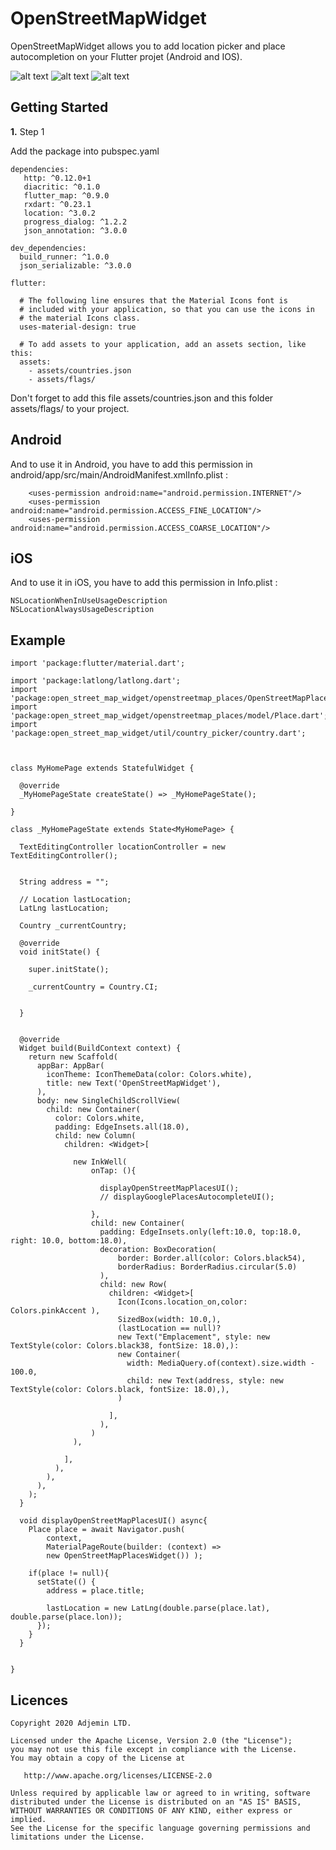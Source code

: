# OpenStreetMapWidget

OpenStreetMapWidget allows you to add location picker and place autocompletion on your Flutter projet (Android and IOS).

![alt text](https://i.imgur.com/o9KKNv5l.jpg)
![alt text](https://i.imgur.com/wihYshZl.jpg)
![alt text](https://i.imgur.com/RYVuNFKl.jpg)


## Getting Started

**1.** Step 1

Add the package into pubspec.yaml

```
dependencies:
   http: ^0.12.0+1
   diacritic: ^0.1.0
   flutter_map: ^0.9.0
   rxdart: ^0.23.1
   location: ^3.0.2
   progress_dialog: ^1.2.2
   json_annotation: ^3.0.0

dev_dependencies:
  build_runner: ^1.0.0
  json_serializable: ^3.0.0

flutter:

  # The following line ensures that the Material Icons font is
  # included with your application, so that you can use the icons in
  # the material Icons class.
  uses-material-design: true

  # To add assets to your application, add an assets section, like this:
  assets:
    - assets/countries.json
    - assets/flags/

```
Don't forget to add this file assets/countries.json and this folder assets/flags/ to your project.

Android
--------------------------------
And to use it in Android, you have to add this permission in android/app/src/main/AndroidManifest.xmlInfo.plist :
```
    <uses-permission android:name="android.permission.INTERNET"/>
    <uses-permission android:name="android.permission.ACCESS_FINE_LOCATION"/>
    <uses-permission android:name="android.permission.ACCESS_COARSE_LOCATION"/>
```

iOS
--------------------------------
And to use it in iOS, you have to add this permission in Info.plist :
```
NSLocationWhenInUseUsageDescription
NSLocationAlwaysUsageDescription
```



## Example
```
import 'package:flutter/material.dart';

import 'package:latlong/latlong.dart';
import 'package:open_street_map_widget/openstreetmap_places/OpenStreetMapPlacesWidget.dart';
import 'package:open_street_map_widget/openstreetmap_places/model/Place.dart';
import 'package:open_street_map_widget/util/country_picker/country.dart';



class MyHomePage extends StatefulWidget {

  @override
  _MyHomePageState createState() => _MyHomePageState();

}

class _MyHomePageState extends State<MyHomePage> {

  TextEditingController locationController = new TextEditingController();


  String address = "";

  // Location lastLocation;
  LatLng lastLocation;

  Country _currentCountry;

  @override
  void initState() {

    super.initState();

    _currentCountry = Country.CI;


  }


  @override
  Widget build(BuildContext context) {
    return new Scaffold(
      appBar: AppBar(
        iconTheme: IconThemeData(color: Colors.white),
        title: new Text('OpenStreetMapWidget'),
      ),
      body: new SingleChildScrollView(
        child: new Container(
          color: Colors.white,
          padding: EdgeInsets.all(18.0),
          child: new Column(
            children: <Widget>[

              new InkWell(
                  onTap: (){

                    displayOpenStreetMapPlacesUI();
                    // displayGooglePlacesAutocompleteUI();

                  },
                  child: new Container(
                    padding: EdgeInsets.only(left:10.0, top:18.0, right: 10.0, bottom:18.0),
                    decoration: BoxDecoration(
                        border: Border.all(color: Colors.black54),
                        borderRadius: BorderRadius.circular(5.0)
                    ),
                    child: new Row(
                      children: <Widget>[
                        Icon(Icons.location_on,color: Colors.pinkAccent ),
                        SizedBox(width: 10.0,),
                        (lastLocation == null)?
                        new Text("Emplacement", style: new TextStyle(color: Colors.black38, fontSize: 18.0),):
                        new Container(
                          width: MediaQuery.of(context).size.width - 100.0,
                          child: new Text(address, style: new TextStyle(color: Colors.black, fontSize: 18.0),),
                        )

                      ],
                    ),
                  )
              ),

            ],
          ),
        ),
      ),
    );
  }

  void displayOpenStreetMapPlacesUI() async{
    Place place = await Navigator.push(
        context,
        MaterialPageRoute(builder: (context) =>
        new OpenStreetMapPlacesWidget()) );

    if(place != null){
      setState(() {
        address = place.title;

        lastLocation = new LatLng(double.parse(place.lat), double.parse(place.lon));
      });
    }
  }


}

```

Licences
--------
    Copyright 2020 Adjemin LTD.

    Licensed under the Apache License, Version 2.0 (the "License");
    you may not use this file except in compliance with the License.
    You may obtain a copy of the License at

       http://www.apache.org/licenses/LICENSE-2.0

    Unless required by applicable law or agreed to in writing, software
    distributed under the License is distributed on an "AS IS" BASIS,
    WITHOUT WARRANTIES OR CONDITIONS OF ANY KIND, either express or implied.
    See the License for the specific language governing permissions and
    limitations under the License.